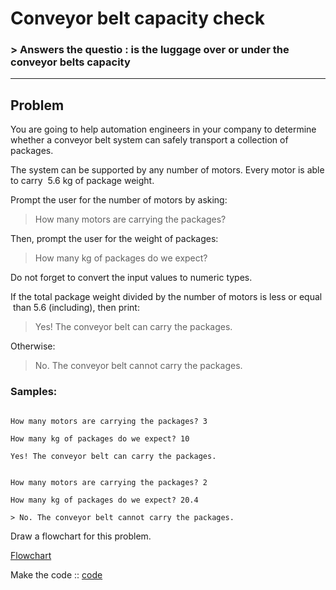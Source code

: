 # Conveyor belt capacity check

### > Answers the questio : is the luggage over or under the conveyor belts capacity

---

## Problem

You are going to help automation engineers in your company to determine whether a conveyor belt system can safely transport a collection of packages.

The system can be supported by any number of motors. Every motor is able to carry  5.6 kg of package weight.

Prompt the user for the number of motors by asking:

> How many motors are carrying the packages?

Then, prompt the user for the weight of packages:

> How many kg of packages do we expect?

Do not forget to convert the input values to numeric types.

If the total package weight divided by the number of motors is less or equal  than 5.6 (including), then print:

> Yes! The conveyor belt can carry the packages.

Otherwise:

> No. The conveyor belt cannot carry the packages.

### Samples:

```

How many motors are carrying the packages? 3

How many kg of packages do we expect? 10

Yes! The conveyor belt can carry the packages.

```

```

How many motors are carrying the packages? 2

How many kg of packages do we expect? 20.4

> No. The conveyor belt cannot carry the packages.

```

Draw a flowchart for this problem.

[Flowchart](flowchart.png)

Make the code :: [code](main.c)